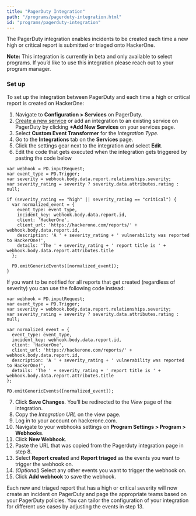 ```yaml
---
title: "PagerDuty Integration"
path: "/programs/pagerduty-integration.html"
id: "programs/pagerduty-integration"
---
```


<style>
.contents {
  margin-left: 1.45rem;
  margin-right: 1.45rem;
  border-radius: 0.3em;
  width: 60%;
}
</style>

The PagerDuty integration enables incidents to be created each time a new high or critical report is submitted or triaged onto HackerOne.

<div class="betanote" markdown="1">
<b>Note:</b> This integration is currently in beta and only available to select programs. If you’d like to use this integration please reach out to your program manager.
</div>

### Set up

To set up the integration between PagerDuty and each time a high or critical report is created on HackerOne:

1. Navigate to **Configuration > Services** on PagerDuty.
2. [Create a new service](https://support.pagerduty.com/docs/services-and-integrations#section-events-api-v2) or add an integration to an existing service on PagerDuty by clicking **+Add New Services** on your services page.
3. Select **Custom Event Transformer** for the *Integration Type*.
4. Go to the **Integrations** tab on the **Services** page.
5. Click the settings gear next to the integration and select **Edit**.
6. Edit the code that gets executed when the integration gets triggered by pasting the code below

```
var webhook = PD.inputRequest;
var event_type = PD.Trigger;
var severity = webhook.body.data.report.relationships.severity;
var severity_rating = severity ? severity.data.attributes.rating : null;

if (severity_rating == "high" || severity_rating == "critical") {
  var normalized_event = {
    event_type: event_type,
    incident_key: webhook.body.data.report.id,
    client: 'HackerOne',
    client_url: 'https://hackerone.com/reports/' + webhook.body.data.report.id,
    description: 'A ' + severity_rating + ' vulnerability was reported to HackerOne!',
    details: 'The ' + severity_rating + ' report title is ' + webhook.body.data.report.attributes.title
  };

  PD.emitGenericEvents([normalized_event]);
}
```

If you want to be notified for all reports that get created (regardless of severity) you can use the following code instead:

```
var webhook = PD.inputRequest;
var event_type = PD.Trigger;
var severity = webhook.body.data.report.relationships.severity;
var severity_rating = severity ? severity.data.attributes.rating : null;

var normalized_event = {
  event_type: event_type,
  incident_key: webhook.body.data.report.id,
  client: 'HackerOne',
  client_url: 'https://hackerone.com/reports/' + webhook.body.data.report.id,
  description: 'A ' + severity_rating + ' vulnerability was reported to HackerOne!',
  details: 'The ' + severity_rating + ' report title is ' + webhook.body.data.report.attributes.title
};

PD.emitGenericEvents([normalized_event]);
```
7. Click **Save Changes**. You’ll be redirected to the *View* page of the integration.
8. Copy the *Integration URL* on the view page.
9. Log in to your account on hackerone.com.
10. Navigate to your webhooks settings on **Program Settings > Program > Webhooks**.
11. Click **New Webhook**.
12. Paste the URL that was copied from the Pagerduty integration page in step 8.
13. Select **Report created** and **Report triaged** as the events you want to trigger the webhook on.
14. *(Optional)* Select any other events you want to trigger the webhook on.
15. Click **Add webhook** to save the webhook.

Each new and triaged report that has a high or critical severity will now create an incident on PagerDuty and page the appropriate teams based on your PagerDuty policies. You can tailor the configuration of your integration for different use cases by adjusting the events in step 13.
